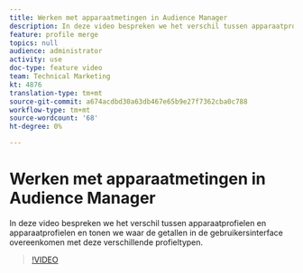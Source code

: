 ```yaml
---
title: Werken met apparaatmetingen in Audience Manager
description: In deze video bespreken we het verschil tussen apparaatprofielen en apparaatprofielen en tonen we waar de getallen in de gebruikersinterface overeenkomen met deze verschillende profieltypen.
feature: profile merge
topics: null
audience: administrator
activity: use
doc-type: feature video
team: Technical Marketing
kt: 4876
translation-type: tm+mt
source-git-commit: a674acdbd30a63db467e65b9e27f7362cba0c788
workflow-type: tm+mt
source-wordcount: '68'
ht-degree: 0%

---
```



# Werken met apparaatmetingen in Audience Manager

In deze video bespreken we het verschil tussen apparaatprofielen en apparaatprofielen en tonen we waar de getallen in de gebruikersinterface overeenkomen met deze verschillende profieltypen.

>[!VIDEO](https://video.tv.adobe.com/v/33445/?quality=12)
